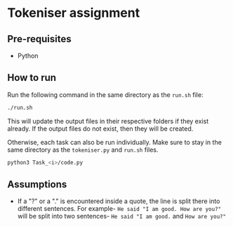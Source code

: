 # Tokeniser assignment

## Pre-requisites

- Python

## How to run

Run the following command in the same directory as the `run.sh` file:

```bash
./run.sh
```

This will update the output files in their respective folders if they exist already. If the output files do not exist, then they will be created.

Otherwise, each task can also be run individually. Make sure to stay in the same directory as the `tokeniser.py` and `run.sh` files.

```bash
python3 Task_<i>/code.py
```

## Assumptions

- If a "?" or a "." is encountered inside a quote, the line is split there into different sentences. For example- `He said "I am good. How are you?"` will be split into two sentences- `He said "I am good.` and `How are you?"`